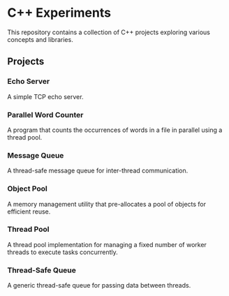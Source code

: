 # C++ Experiments

This repository contains a collection of C++ projects exploring various concepts and libraries.

## Projects

### Echo Server
A simple TCP echo server.

### Parallel Word Counter
A program that counts the occurrences of words in a file in parallel using a thread pool.

### Message Queue
A thread-safe message queue for inter-thread communication.

### Object Pool
A memory management utility that pre-allocates a pool of objects for efficient reuse.

### Thread Pool
A thread pool implementation for managing a fixed number of worker threads to execute tasks concurrently.

### Thread-Safe Queue
A generic thread-safe queue for passing data between threads.
